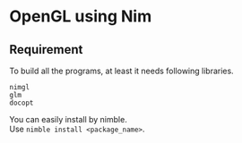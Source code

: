 # OpenGL using Nim

## Requirement
To build all the programs, at least it needs following libraries.  
```
nimgl
glm
docopt
```

You can easily install by nimble.  
Use `nimble install <package_name>`.
